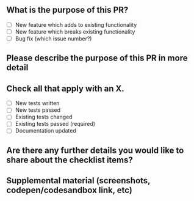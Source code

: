 ## What is the purpose of this PR?

- [ ] New feature which adds to existing functionality
- [ ] New feature which breaks existing functionality
- [ ] Bug fix (which issue number?)

## Please describe the purpose of this PR in more detail








## Check all that apply with an X.

- [ ] New tests written
- [ ] New tests passed
- [ ] Existing tests changed
- [ ] Existing tests passed (required)
- [ ] Documentation updated

## Are there any further details you would like to share about the checklist items?

## Supplemental material (screenshots, codepen/codesandbox link, etc)
